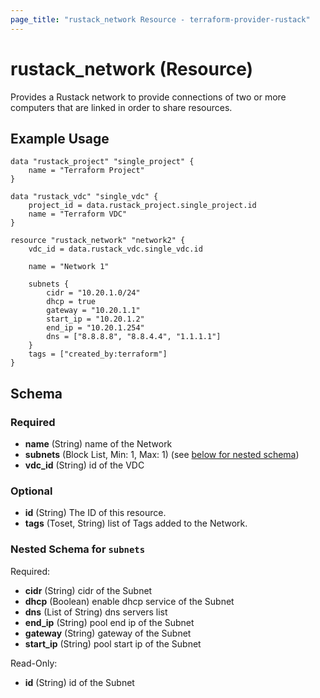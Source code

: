 ```yaml
---
page_title: "rustack_network Resource - terraform-provider-rustack"
---
```

# rustack_network (Resource)

Provides a Rustack network to provide connections of two or more computers that are linked in order to share resources.

## Example Usage

```hcl
data "rustack_project" "single_project" {
    name = "Terraform Project"
}

data "rustack_vdc" "single_vdc" {
    project_id = data.rustack_project.single_project.id
    name = "Terraform VDC"
}

resource "rustack_network" "network2" {
    vdc_id = data.rustack_vdc.single_vdc.id

    name = "Network 1"

    subnets {
        cidr = "10.20.1.0/24"
        dhcp = true
        gateway = "10.20.1.1"
        start_ip = "10.20.1.2"
        end_ip = "10.20.1.254"
        dns = ["8.8.8.8", "8.8.4.4", "1.1.1.1"]
    }
    tags = ["created_by:terraform"]
}
```

## Schema

### Required

- **name** (String) name of the Network
- **subnets** (Block List, Min: 1, Max: 1) (see [below for nested schema](#nestedblock--subnets))
- **vdc_id** (String) id of the VDC

### Optional

- **id** (String) The ID of this resource.
- **tags** (Toset, String) list of Tags added to the Network.

<a id="nestedblock--subnets"></a>
### Nested Schema for `subnets`

Required:

- **cidr** (String) cidr of the Subnet
- **dhcp** (Boolean) enable dhcp service of the Subnet
- **dns** (List of String) dns servers list
- **end_ip** (String) pool end ip of the Subnet
- **gateway** (String) gateway of the Subnet
- **start_ip** (String) pool start ip of the Subnet

Read-Only:

- **id** (String) id of the Subnet
